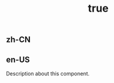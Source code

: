 ﻿---
order: 0
title:
  zh-CN: 气泡图
  en-US: Bubble
---

## zh-CN

## en-US

Description about this component.
